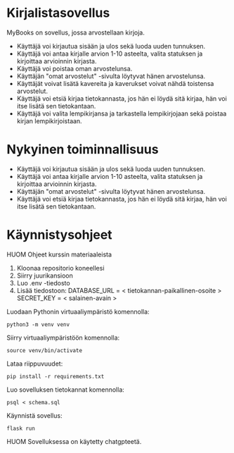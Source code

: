 

# Kirjalistasovellus

MyBooks on sovellus, jossa arvostellaan kirjoja. 

- Käyttäjä voi kirjautua sisään ja ulos sekä luoda uuden tunnuksen.
- Käyttäjä voi antaa kirjalle arvion 1-10 asteelta, valita statuksen ja kirjoittaa arvioinnin kirjasta.
- Käyttäjä voi poistaa oman arvostelunsa.
- Käyttäjän "omat arvostelut" -sivulta löytyvat hänen arvostelunsa.
- Käyttäjät voivat lisätä kavereita ja kaverukset voivat nähdä toistensa arvostelut.
- Käyttäjä voi etsiä kirjaa tietokannasta, jos hän ei löydä sitä kirjaa, hän voi itse lisätä sen tietokantaan.
- Käyttäjä voi valita lempikirjansa ja tarkastella lempikirjojaan sekä poistaa kirjan lempikirjoistaan.


# Nykyinen toiminnallisuus
- Käyttäjä voi kirjautua sisään ja ulos sekä luoda uuden tunnuksen.
- Käyttäjä voi antaa kirjalle arvion 1-10 asteelta, valita statuksen ja kirjoittaa arvioinnin kirjasta.
- Käyttäjän "omat arvostelut" -sivulta löytyvat hänen arvostelunsa.
- Käyttäjä voi etsiä kirjaa tietokannasta, jos hän ei löydä sitä kirjaa, hän voi itse lisätä sen tietokantaan.

# Käynnistysohjeet

HUOM Ohjeet kurssin materiaaleista

1. Kloonaa repositorio koneellesi
2. Siirry juurikansioon
3. Luo .env -tiedosto
4. Lisää tiedostoon:
DATABASE_URL = < tietokannan-paikallinen-osoite >
SECRET_KEY = < salainen-avain >

Luodaan Pythonin virtuaaliympäristö komennolla:
```
python3 -m venv venv

```

Siirry virtuaaliympäristöön komennolla:
```
source venv/bin/activate

```

Lataa riippuvuudet:
```
pip install -r requirements.txt
```
Luo sovelluksen tietokannat komennolla:
```
psql < schema.sql
```
Käynnistä sovellus:
```
flask run
```


HUOM Sovelluksessa on käytetty chatgpteetä. 